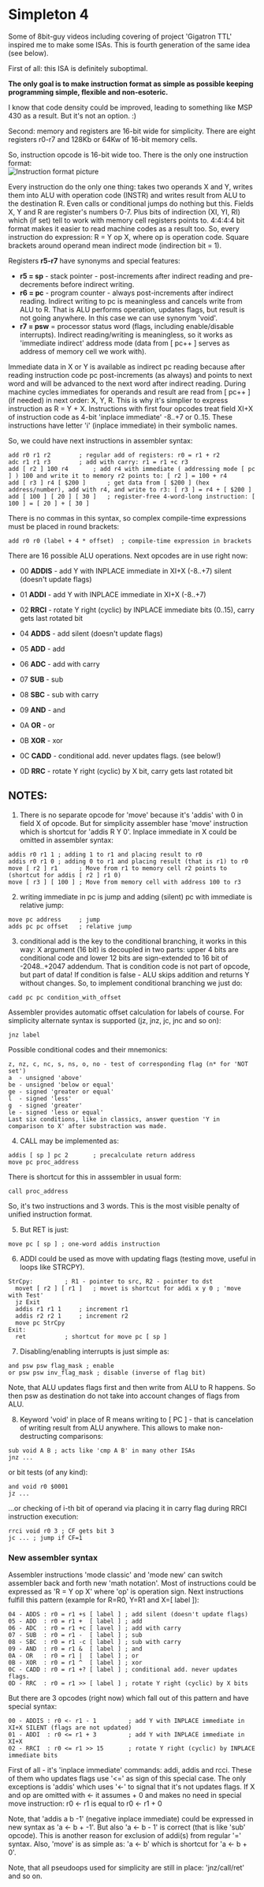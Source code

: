 # Simpleton 4

Some of 8bit-guy videos including covering of project 'Gigatron TTL' inspired me to make some ISAs.
This is fourth generation of the same idea (see below).

First of all: this ISA is definitely suboptimal.

**The only goal is to make instruction format as simple as possible keeping programming simple, flexible and non-esoteric.**

I know that code density could be improved, leading to something like MSP 430 as a result. But it's not an option. :)

Second: memory and registers are 16-bit wide for simplicity.
There are eight registers r0-r7 and 128Kb or 64Kw of 16-bit memory cells.

So, instruction opcode is 16-bit wide too. There is the only one instruction format:  
![Instruction format picture](https://cdn.jpg.wtf/futurico/95/66/1613283583-9566e916e4b56fca243a37105c20898d.png)

Every instruction do the only one thing: takes two operands X and Y, writes them into ALU with operation code (INSTR) and writes result from ALU to the destination R. Even calls or conditional jumps do nothing but this.
Fields X, Y and R are register's numbers 0-7. Plus bits of indirection (XI, YI, RI) which (if set) tell to work with memory cell registers points to. 4:4:4:4 bit format makes it easier to read machine codes as a result too.
So, every instruction do expression: R = Y op X, where op is operation code. Square brackets around operand mean indirect mode (indirection bit = 1).

Registers **r5-r7** have synonyms and special features:
- **r5 = sp** - stack pointer - post-increments after indirect reading and pre-decrements before indirect writing.
- **r6 = pc** - program counter - always post-increments after indirect reading. Indirect writing to pc is meaningless and cancels write from ALU to R. That is ALU performs operation, updates flags, but result is not going anywhere. In this case we can use synonym 'void'.
- **r7 = psw** = processor status word (flags, including enable/disable interrupts). Indirect reading/writing is meaningless, so it works as 'immediate indirect' address mode (data from [ pc++ ] serves as address of memory cell we work with).

Immediate data in X or Y is available as indirect pc reading because after reading instruction code pc post-increments (as always) and points to next word and will be advanced to the next word after indirect reading.
During machine cycles immediates for operands and result are read from [ pc++ ] (if needed) in next order: X, Y, R. This is why it's simplier to express instruction as R = Y + X.
Instructions with first four opcodes treat field XI+X of instruction code as 4-bit 'inplace immediate' -8..+7 or 0..15. These instructions have letter 'i' (inplace immediate) in their symbolic names.

So, we could have next instructions in assembler syntax:
```
add r0 r1 r2		; regular add of registers: r0 = r1 + r2
adc r1 r1 r3		; add with carry: r1 = r1 +c r3
add [ r2 ] 100 r4		; add r4 with immediate ( addressing mode [ pc ] ) 100 and write it to memory r2 points to: [ r2 ] = 100 + r4
add [ r3 ] r4 [ $200 ]		; get data from [ $200 ] (hex address/number), add with r4, and write to r3: [ r3 ] = r4 + [ $200 ]
add [ 100 ] [ 20 ] [ 30 ]	; register-free 4-word-long instruction: [ 100 ] = [ 20 ] + [ 30 ]
```
There is no commas in this syntax, so complex compile-time expressions must be placed in round brackets:
```
add r0 r0 (label + 4 * offset)	; compile-time expression in brackets
```

There are 16 possible ALU operations. Next opcodes are in use right now:
- 00 **ADDIS** - add Y with INPLACE immediate in XI+X (-8..+7) silent (doesn't update flags)
- 01 **ADDI** - add Y with INPLACE immediate in XI+X (-8..+7)
- 02 **RRCI** - rotate Y right (cyclic) by INPLACE immediate bits (0..15), carry gets last rotated bit

- 04 **ADDS** - add silent (doesn't update flags)
- 05 **ADD** - add
- 06 **ADC** - add with carry
- 07 **SUB** - sub
- 08 **SBC** - sub with carry
- 09 **AND** - and
- 0A **OR** - or
- 0B **XOR** - xor
- 0C **CADD** - conditional add. never updates flags. (see below!)
- 0D **RRC** - rotate Y right (cyclic) by X bit, carry gets last rotated bit

## NOTES:

1. There is no separate opcode for 'move' because it's 'addis' with 0 in field X of opcode.
But for simplicity assembler hase 'move' instruction which is shortcut for 'addis R Y 0'.
Inplace immediate in X could be omitted in assembler syntax:
```
addis r0 r1 1 ; adding 1 to r1 and placing result to r0
addis r0 r1 0 ; adding 0 to r1 and placing result (that is r1) to r0
move [ r2 ] r1 		; Move from r1 to memory cell r2 points to (shortcut for addis [ r2 ] r1 0)
move [ r3 ] [ 100 ]	; Move from memory cell with address 100 to r3
```
2. writing immediate in pc is jump and adding (silent) pc with immediate is relative jump:
```
move pc address		; jump
adds pc pc offset	; relative jump
```
3. conditional add is the key to the conditional branching, it works in this way: X argument (16 bit) is decoupled in two parts: upper 4 bits are conditional code and lower 12 bits are sign-extended to 16 bit of -2048..+2047 addendum. That is condition code is not part of opcode, but part of data! If condition is false - ALU skips addition and returns Y without changes.
So, to implement conditional branching we just do:
```
cadd pc pc condition_with_offset
```
Assembler provides automatic offset calculation for labels of course.
For simplicity alternate syntax is supported (jz, jnz, jc, jnc and so on):
```
jnz label
```
Possible conditional codes and their mnemonics:
```
z, nz, c, nc, s, ns, o, no - test of corresponding flag (n* for 'NOT set')
a  - unsigned 'above'
be - unsigned 'below or equal'
ge - signed 'greater or equal'
l  - signed 'less'
g  - signed 'greater'
le - signed 'less or equal'
Last six conditions, like in classics, answer question 'Y in comparison to X' after substraction was made.
```
4. CALL may be implemented as:
```
addis [ sp ] pc 2 		; precalculate return address
move pc proc_address
```
There is shortcut for this in asssembler in usual form:
```
call proc_address
```
So, it's two instructions and 3 words. This is the most visible penalty of unified instruction format.

5. But RET is just:
```
move pc [ sp ] ; one-word addis instruction
```
6. ADDI could be used as move with updating flags (testing move, useful in loops like STRCPY).
```
StrCpy: 		; R1 - pointer to src, R2 - pointer to dst
  movet [ r2 ] [ r1 ] 	; movet is shortcut for addi x y 0 ; 'move with Test'
  jz Exit
  addis r1 r1 1		; increment r1
  addis r2 r2 1		; increment r2
  move pc StrCpy
Exit:
  ret 			; shortcut for move pc [ sp ]
```
7. Disabling/enabling interrupts is just simple as:
```
and psw psw flag_mask ; enable
or psw psw inv_flag_mask ; disable (inverse of flag bit)
```
Note, that ALU updates flags first and then write from ALU to R happens. So then psw as destination do not take into account changes of flags from ALU.

8.  Keyword 'void' in place of R means writing to [ PC ] - that is cancelation of writing result from ALU anywhere.
This allows to make non-destructing comparisons:
```                                              
sub void A B ; acts like 'cmp A B' in many other ISAs
jnz ...
```
or bit tests (of any kind):
```
and void r0 $0001
jz ...
```
...or checking of i-th bit of operand via placing it in carry flag during RRCI instruction execution:
```
rrci void r0 3 ; CF gets bit 3
jc ... ; jump if CF=1
```

### New assembler syntax

Assembler instructions 'mode classic' and 'mode new' can switch assembler back and forth new 'math notation'.
Most of instructions could be expressed as 'R = Y op X' where 'op' is operation sign.
Next instructions fulfill this pattern (example for R=R0, Y=R1 and X=[ label ]):
```
04 - ADDS : r0 = r1 +s [ label ] ; add silent (doesn't update flags)
05 - ADD  : r0 = r1 +  [ label ] ; add
06 - ADC  : r0 = r1 +c [ lavel ] ; add with carry
07 - SUB  : r0 = r1 -  [ label ] ; sub
08 - SBC  : r0 = r1 -c [ label ] ; sub with carry
09 - AND  : r0 = r1 &  [ label ] ; and
0A - OR   : r0 = r1 |  [ label ] ; or
0B - XOR  : r0 = r1 ^  [ label ] ; xor
0C - CADD : r0 = r1 +? [ label ] ; conditional add. never updates flags.
0D - RRC  : r0 = r1 >> [ label ] ; rotate Y right (cyclic) by X bits
```
But there are 3 opcodes (right now) which fall out of this pattern and have special syntax:
```
00 - ADDIS : r0 <- r1 - 1         ; add Y with INPLACE immediate in XI+X SILENT (flags are not updated)
01 - ADDI  : r0 <= r1 + 3         ; add Y with INPLACE immediate in XI+X
02 - RRCI  : r0 <= r1 >> 15       ; rotate Y right (cyclic) by INPLACE immediate bits
```
First of all - it's 'inplace immediate' commands: addi, addis and rcci. These of them who updates flags use '<=' as sign of this special case. 
The only exceptions is 'addis' which uses '<-' to signal that it's not updates flags.
If X and op are omitted with <- it assumes + 0 and makes no need in special move instruction: r0 <- r1 is equal to r0 <- r1 + 0

Note, that 'addis a b -1' (negative inplace immediate) could be expressed in new syntax as 'a <- b + -1'. But also 'a <- b - 1' is correct (that is like 'sub' opcode). This is another reason for exclusion of addi(s) from regular '=' syntax.
Also, 'move' is as simple as: 'a <- b' which is shortcut for 'a <- b + 0'.

Note, that all pseudoops used for simplicity are still in place: 'jnz/call/ret' and so on.

